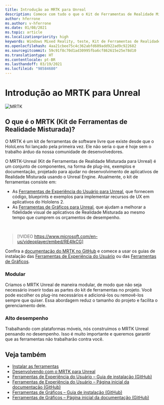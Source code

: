 ```yaml
---
title: Introdução ao MRTK para Unreal
description: Comece com tudo o que o Kit de Ferramentas de Realidade Misturada para Unreal tem para oferecer para novos desenvolvedores de realidade misturada.
author: hferrone
ms.author: v-hferrone
ms.date: 01/08/2021
ms.topic: article
ms.localizationpriority: high
keywords: Windows Mixed Reality, teste, Kit de Ferramentas de Realidade Misturada, MRTK versão 2, MRTK, ferramentas, SDK, HoloLens, HoloLens 2, headset de realidade misturada, headset do windows mixed reality, headset de realidade virtual, multiplataforma
ms.openlocfilehash: 4aa21cbee75c4c362abfd609add922ad9c922682
ms.sourcegitcommit: 59c91f8c70d1ad30995fba6cf862615e25e78d10
ms.translationtype: HT
ms.contentlocale: pt-BR
ms.lasthandoff: 03/19/2021
ms.locfileid: "98584680"
---
```

# <a name="introducing-mrtk-for-unreal"></a>Introdução ao MRTK para Unreal

![MRTK](../../design/images/MRTK_UX_Hero.png)

## <a name="what-is-mixed-reality-toolkit-mrtk"></a>O que é o MRTK (Kit de Ferramentas de Realidade Misturada)?

O MRTK é um kit de ferramentas de software livre que existe desde que o HoloLens foi lançado pela primeira vez. Ele não seria o que é hoje sem o trabalho árduo da nossa comunidade de desenvolvedores. 

O MRTK-Unreal (Kit de Ferramentas de Realidade Misturada para Unreal) é um conjunto de componentes, na forma de plug-ins, exemplos e documentação, projetado para ajudar no desenvolvimento de aplicativos de Realidade Misturada usando o Unreal Engine. Atualmente, o kit de ferramentas consiste em:
* As [Ferramentas de Experiência do Usuário para Unreal](https://github.com/microsoft/MixedReality-UXTools-Unreal), que fornecem código, blueprints e exemplos para implementar recursos de UX em aplicativos do Hololens 2.
* As [Ferramentas de Gráficos para Unreal](https://github.com/microsoft/MixedReality-GraphicsTools-Unreal), que ajudam a melhorar a fidelidade visual de aplicativos de Realidade Misturada ao mesmo tempo que cumprem os orçamentos de desempenho.

<br>

> [!VIDEO https://www.microsoft.com/en-us/videoplayer/embed/RE4IkCG]

Confira a [documentação do MRTK no GitHub](https://microsoft.github.io/MixedReality-UXTools-Unreal/README.html) e comece a usar os guias de instalação das [Ferramentas de Experiência do Usuário](https://microsoft.github.io/MixedReality-UXTools-Unreal/Docs/Installation.html) ou das [Ferramentas de Gráficos](https://github.com/microsoft/MixedReality-GraphicsTools-Unreal/blob/main/Docs/Installation.md).

### <a name="modular"></a>Modular

Criamos o MRTK Unreal de maneira modular, de modo que não seja necessário inserir todas as partes do kit de ferramentas no projeto. Você pode escolher os plug-ins necessários e adicioná-los ou removê-los sempre que quiser. Essa abordagem reduz o tamanho do projeto e facilita o gerenciamento dele.  

### <a name="performant"></a>Alto desempenho

Trabalhando com plataformas móveis, nós construímos o MRTK Unreal pensando no desempenho. Isso é muito importante e queremos garantir que as ferramentas não trabalharão contra você.

## <a name="see-also"></a>Veja também

* [Instalar as ferramentas](../install-the-tools.md)
* [Desenvolvendo com o MRTK para Unreal](unreal-development-overview.md)
* [Ferramentas de Experiência do Usuário – Guia de instalação (GitHub)](https://microsoft.github.io/MixedReality-UXTools-Unreal/Docs/Installation.html)
* [Ferramentas de Experiência do Usuário – Página inicial da documentação (GitHub)](https://microsoft.github.io/MixedReality-UXTools-Unreal/README.html)
* [Ferramentas de Gráficos – Guia de instalação (GitHub)](https://github.com/microsoft/MixedReality-GraphicsTools-Unreal/blob/main/Docs/Installation.md)
* [Ferramentas de Gráficos – Página inicial da documentação (GitHub)](https://github.com/microsoft/MixedReality-GraphicsTools-Unreal/)